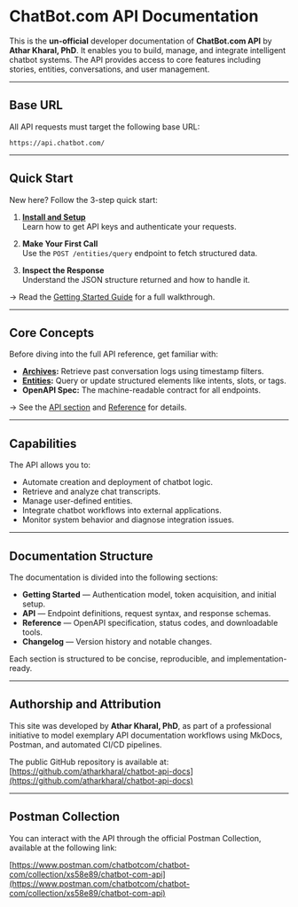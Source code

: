 # ChatBot.com API Documentation

This is the **un-official** developer documentation of **ChatBot.com API** by **Athar Kharal, PhD**. It enables you to build, manage, and integrate intelligent chatbot systems. The API provides access to core features including stories, entities, conversations, and user management.

---

## Base URL

All API requests must target the following base URL:

```
https://api.chatbot.com/
```

---

## Quick Start

New here? Follow the 3-step quick start:

1. **[Install and Setup](getting-started/authentication.md)**  
   Learn how to get API keys and authenticate your requests.

2. **Make Your First Call**  
   Use the `POST /entities/query` endpoint to fetch structured data.

3. **Inspect the Response**  
   Understand the JSON structure returned and how to handle it.

→ Read the [Getting Started Guide](getting-started/authentication.md) for a full walkthrough.

---

## Core Concepts

Before diving into the full API reference, get familiar with:

- **[Archives](api/archives.md):** Retrieve past conversation logs using timestamp filters.
- **[Entities](api/entities.md):** Query or update structured elements like intents, slots, or tags.
- **OpenAPI Spec:** The machine-readable contract for all endpoints.

→ See the [API section](#api) and [Reference](#reference) for details.

---

## Capabilities

The API allows you to:

- Automate creation and deployment of chatbot logic.
- Retrieve and analyze chat transcripts.
- Manage user-defined entities.
- Integrate chatbot workflows into external applications.
- Monitor system behavior and diagnose integration issues.

---

## Documentation Structure

The documentation is divided into the following sections:

- **Getting Started** — Authentication model, token acquisition, and initial setup.
- **API** — Endpoint definitions, request syntax, and response schemas.
- **Reference** — OpenAPI specification, status codes, and downloadable tools.
- **Changelog** — Version history and notable changes.

Each section is structured to be concise, reproducible, and implementation-ready.

---

## Authorship and Attribution

This site was developed by **Athar Kharal, PhD**, as part of a professional initiative to model exemplary API documentation workflows using MkDocs, Postman, and automated CI/CD pipelines.

The public GitHub repository is available at:  
[https://github.com/atharkharal/chatbot-api-docs](https://github.com/atharkharal/chatbot-api-docs)

---

## Postman Collection

You can interact with the API through the official Postman Collection, available at the following link:

[https://www.postman.com/chatbotcom/chatbot-com/collection/xs58e89/chatbot-com-api](https://www.postman.com/chatbotcom/chatbot-com/collection/xs58e89/chatbot-com-api)

